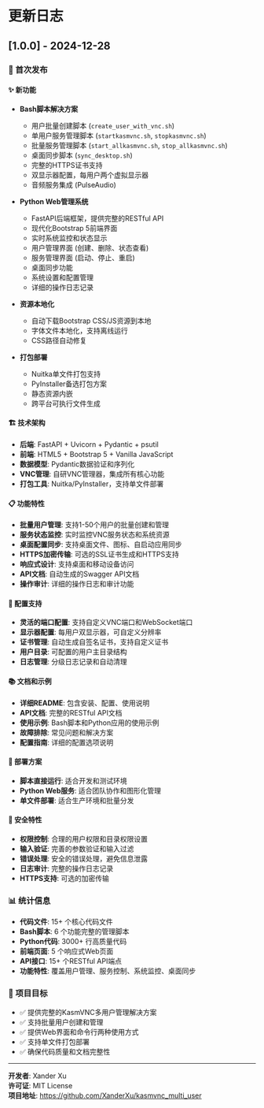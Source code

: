 # 更新日志

## [1.0.0] - 2024-12-28

### 🎉 首次发布

#### ✨ 新功能
- **Bash脚本解决方案**
  - 用户批量创建脚本 (`create_user_with_vnc.sh`)
  - 单用户服务管理脚本 (`startkasmvnc.sh`, `stopkasmvnc.sh`)
  - 批量服务管理脚本 (`start_allkasmvnc.sh`, `stop_allkasmvnc.sh`)
  - 桌面同步脚本 (`sync_desktop.sh`)
  - 完整的HTTPS证书支持
  - 双显示器配置，每用户两个虚拟显示器
  - 音频服务集成 (PulseAudio)

- **Python Web管理系统**
  - FastAPI后端框架，提供完整的RESTful API
  - 现代化Bootstrap 5前端界面
  - 实时系统监控和状态显示
  - 用户管理界面 (创建、删除、状态查看)
  - 服务管理界面 (启动、停止、重启)
  - 桌面同步功能
  - 系统设置和配置管理
  - 详细的操作日志记录

- **资源本地化**
  - 自动下载Bootstrap CSS/JS资源到本地
  - 字体文件本地化，支持离线运行
  - CSS路径自动修复

- **打包部署**
  - Nuitka单文件打包支持
  - PyInstaller备选打包方案
  - 静态资源内嵌
  - 跨平台可执行文件生成

#### 🏗️ 技术架构
- **后端**: FastAPI + Uvicorn + Pydantic + psutil
- **前端**: HTML5 + Bootstrap 5 + Vanilla JavaScript
- **数据模型**: Pydantic数据验证和序列化
- **VNC管理**: 自研VNC管理器，集成所有核心功能
- **打包工具**: Nuitka/PyInstaller，支持单文件部署

#### 📋 功能特性
- **批量用户管理**: 支持1-50个用户的批量创建和管理
- **服务状态监控**: 实时监控VNC服务状态和系统资源
- **桌面配置同步**: 支持桌面文件、图标、自启动应用同步
- **HTTPS加密传输**: 可选的SSL证书生成和HTTPS支持
- **响应式设计**: 支持桌面和移动设备访问
- **API文档**: 自动生成的Swagger API文档
- **操作审计**: 详细的操作日志和审计功能

#### 🔧 配置支持
- **灵活的端口配置**: 支持自定义VNC端口和WebSocket端口
- **显示器配置**: 每用户双显示器，可自定义分辨率
- **证书管理**: 自动生成自签名证书，支持自定义证书
- **用户目录**: 可配置的用户主目录结构
- **日志管理**: 分级日志记录和自动清理

#### 📚 文档和示例
- **详细README**: 包含安装、配置、使用说明
- **API文档**: 完整的RESTful API文档
- **使用示例**: Bash脚本和Python应用的使用示例
- **故障排除**: 常见问题和解决方案
- **配置指南**: 详细的配置选项说明

#### 🚀 部署方案
- **脚本直接运行**: 适合开发和测试环境
- **Python Web服务**: 适合团队协作和图形化管理
- **单文件部署**: 适合生产环境和批量分发

#### 🔐 安全特性
- **权限控制**: 合理的用户权限和目录权限设置
- **输入验证**: 完善的参数验证和输入过滤
- **错误处理**: 安全的错误处理，避免信息泄露
- **日志审计**: 完整的操作日志记录
- **HTTPS支持**: 可选的加密传输

### 📊 统计信息
- **代码文件**: 15+ 个核心代码文件
- **Bash脚本**: 6 个功能完整的管理脚本
- **Python代码**: 3000+ 行高质量代码
- **前端页面**: 5 个响应式Web页面
- **API接口**: 15+ 个RESTful API端点
- **功能特性**: 覆盖用户管理、服务控制、系统监控、桌面同步

### 🎯 项目目标
- ✅ 提供完整的KasmVNC多用户管理解决方案
- ✅ 支持批量用户创建和管理
- ✅ 提供Web界面和命令行两种使用方式
- ✅ 支持单文件打包部署
- ✅ 确保代码质量和文档完整性

---

**开发者**: Xander Xu  
**许可证**: MIT License  
**项目地址**: https://github.com/XanderXu/kasmvnc_multi_user